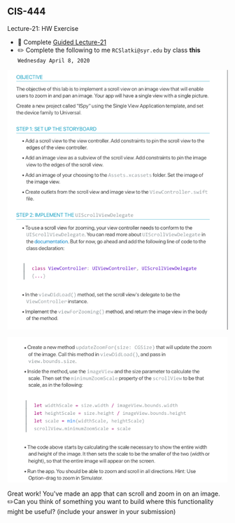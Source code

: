 ## CIS-444
Lecture-21: HW Exercise

* 🛑 Complete [Guided Lecture-21](https://github.com/SyracuseUniversity-CIS444/CIS-444/blob/master/Lectures/L21-1-UIScrollViews/lecture.md) 
* ✏️ Complete the following to me `RCSlatki@syr.edu` by class **this** `Wednesday April 8, 2020`

![inline](resources/lab-21-1.png)

![inline](resources/lab-21-2.png)


Great work! You've made an app that can scroll and zoom in on an image. 
✏️Can you think of something you want to build where this functionality might be useful? (include your answer in your  submission)
